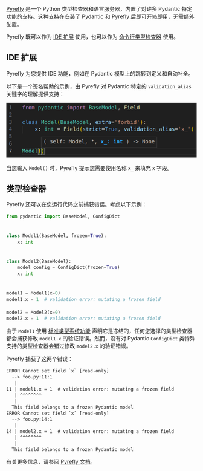 [Pyrefly](https://pyrefly.org/) 是一个 Python 类型检查器和语言服务器，内置了对许多 Pydantic 特定功能的支持。这种支持在安装了 Pydantic 和 Pyrefly 后即可开箱即用，无需额外配置。

Pyrefly 既可以作为 [IDE 扩展](https://pyrefly.org/en/docs/IDE/) 使用，也可以作为 [命令行类型检查器](https://pyrefly.org/en/docs/installation/) 使用。

## IDE 扩展

Pyrefly 为您提供 IDE 功能，例如在 Pydantic 模型上的跳转到定义和自动补全。

以下是一个签名帮助的示例，由 Pyrefly 对 Pydantic 特定的 `validation_alias` 关键字的理解提供支持：

![Pyrefly IDE 扩展的签名帮助](../img/pyrefly.png)

当您输入 `Model()` 时，Pyrefly 提示您需要使用名称 `x_` 来填充 `x` 字段。

## 类型检查器

Pyrefly 还可以在您运行代码之前捕获错误。考虑以下示例：

```python {test="skip" linenums="1"}
from pydantic import BaseModel, ConfigDict


class Model1(BaseModel, frozen=True):
    x: int


class Model2(BaseModel):
    model_config = ConfigDict(frozen=True)
    x: int


model1 = Model1(x=0)
model1.x = 1  # validation error: mutating a frozen field

model2 = Model2(x=0)
model2.x = 1  # validation error: mutating a frozen field
```

由于 `Model1` 使用 [标准类型系统功能](https://typing.python.org/en/latest/spec/dataclasses.html#the-dataclass-transform-decorator) 声明它是冻结的，任何您选择的类型检查器都会捕获修改 `model1.x` 的验证错误。然而，没有对 Pydantic `ConfigDict` 类特殊支持的类型检查器会错过修改 `model2.x` 的验证错误。

Pyrefly 捕获了这两个错误：

```output
ERROR Cannot set field `x` [read-only]
  --> foo.py:11:1
   |
11 | model1.x = 1  # validation error: mutating a frozen field
   | ^^^^^^^^
   |
  This field belongs to a frozen Pydantic model
ERROR Cannot set field `x` [read-only]
  --> foo.py:14:1
   |
14 | model2.x = 1  # validation error: mutating a frozen field
   | ^^^^^^^^
   |
  This field belongs to a frozen Pydantic model
```

有关更多信息，请参阅 [Pyrefly 文档](https://pyrefly.org/en/docs/pydantic/)。